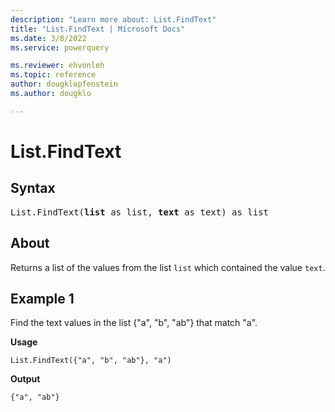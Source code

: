 ```yaml
---
description: "Learn more about: List.FindText"
title: "List.FindText | Microsoft Docs"
ms.date: 3/8/2022
ms.service: powerquery

ms.reviewer: ehvonleh
ms.topic: reference
author: dougklopfenstein
ms.author: dougklo

---
```

# List.FindText

## Syntax

<pre>
List.FindText(<b>list</b> as list, <b>text</b> as text) as list
</pre>
  
## About

Returns a list of the values from the list `list` which contained the value `text`.

## Example 1

Find the text values in the list {"a", "b", "ab"} that match "a".

**Usage**

```powerquery-m
List.FindText({"a", "b", "ab"}, "a")
```

**Output**

`{"a", "ab"}`
